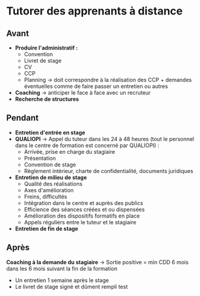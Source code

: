 # Tutorer des apprenants à distance

## Avant
- **Produire l'administratif :**
	- Convention
	- Livret de stage
	- CV
	- CCP
	- Planning → doit correspondre à la réalisation des CCP + demandes éventuelles comme de faire passer un entretien ou autres
- **Coaching** → anticiper le face à face avec un recruteur
- **Recherche de structures**


## Pendant
- **Entretien d'entrée en stage** 
- **QUALIOPI**  → Appel du tuteur dans les 24 à 48 heures (tout le personnel dans le centre de formation est concerné par QUALIOPI) :
	- Arrivée, prise en charge du stagiaire
	- Présentation
	- Convention de stage
	- Règlement intérieur, charte de confidentialité, documents juridiques
- **Entretien de milieu de stage**
	- Qualité des réalisations
	- Axes d'amélioration
	- Freins, difficultés
	- Intégration dans le centre et auprès des publics
	- Efficience des séances créées et ou dispensées
	- Amélioration des dispositifs formatifs en place
	- Appels réguliers entre le tuteur et le stagiaire
- **Entretien de fin de stage**


## Après
**Coaching à la demande du stagiaire**  → Sortie positive = min CDD 6 mois dans les 6 mois suivant la fin de la formation
- Un entretien 1 semaine après le stage
- Le livret de stage signé et dûment rempli
test
<!--stackedit_data:
eyJoaXN0b3J5IjpbLTE1NDAxNTY2MzcsOTM5OTYxNzM1LDI1OD
g2NzkzNV19
-->